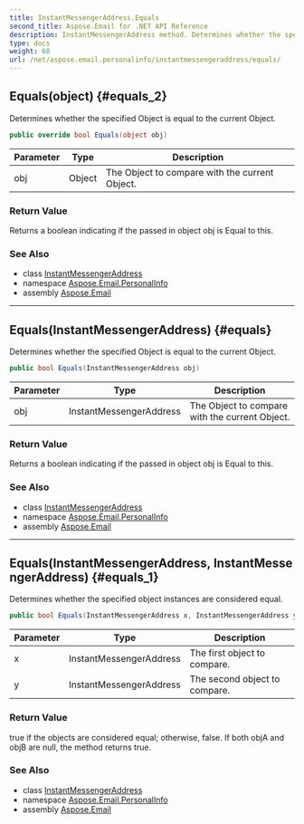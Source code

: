 ```yaml
---
title: InstantMessengerAddress.Equals
second_title: Aspose.Email for .NET API Reference
description: InstantMessengerAddress method. Determines whether the specified Object is equal to the current Object
type: docs
weight: 60
url: /net/aspose.email.personalinfo/instantmessengeraddress/equals/
---
```

## Equals(object) {#equals_2}

Determines whether the specified Object is equal to the current Object.

```csharp
public override bool Equals(object obj)
```

| Parameter | Type | Description |
| --- | --- | --- |
| obj | Object | The Object to compare with the current Object. |

### Return Value

Returns a boolean indicating if the passed in object obj is Equal to this.

### See Also

* class [InstantMessengerAddress](../)
* namespace [Aspose.Email.PersonalInfo](../../instantmessengeraddress/)
* assembly [Aspose.Email](../../../)

---

## Equals(InstantMessengerAddress) {#equals}

Determines whether the specified Object is equal to the current Object.

```csharp
public bool Equals(InstantMessengerAddress obj)
```

| Parameter | Type | Description |
| --- | --- | --- |
| obj | InstantMessengerAddress | The Object to compare with the current Object. |

### Return Value

Returns a boolean indicating if the passed in object obj is Equal to this.

### See Also

* class [InstantMessengerAddress](../)
* namespace [Aspose.Email.PersonalInfo](../../instantmessengeraddress/)
* assembly [Aspose.Email](../../../)

---

## Equals(InstantMessengerAddress, InstantMessengerAddress) {#equals_1}

Determines whether the specified object instances are considered equal.

```csharp
public bool Equals(InstantMessengerAddress x, InstantMessengerAddress y)
```

| Parameter | Type | Description |
| --- | --- | --- |
| x | InstantMessengerAddress | The first object to compare. |
| y | InstantMessengerAddress | The second object to compare. |

### Return Value

true if the objects are considered equal; otherwise, false. If both objA and objB are null, the method returns true.

### See Also

* class [InstantMessengerAddress](../)
* namespace [Aspose.Email.PersonalInfo](../../instantmessengeraddress/)
* assembly [Aspose.Email](../../../)


